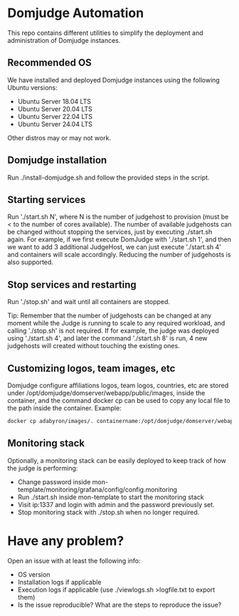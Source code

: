 
# Domjudge Automation
This repo contains different utilities to simplify the deployment and administration of Domjudge instances.

## Recommended OS

We have installed and deployed Domjudge instances using the following Ubuntu versions:
- Ubuntu Server 18.04 LTS
- Ubuntu Server 20.04 LTS
- Ubuntu Server 22.04 LTS
- Ubuntu Server 24.04 LTS

Other distros may or may not work. 

## Domjudge installation

Run ./install-domjudge.sh and follow the provided steps in the script.

## Starting services

Run './start.sh N', where N is the number of judgehost to provision (must be < to the number of cores available).
The number of available judgehosts can be changed without stopping the services, just by executing ./start.sh again.
For example, if we first execute DomJudge with './start.sh 1', and then we want to add 3 additional JudgeHost, we can just execute './start.sh 4' and containers will scale accordingly. Reducing the number of judgehosts is also supported.


## Stop services and restarting

Run './stop.sh' and wait until all containers are stopped. 

Tip: Remember that the number of judgehosts can be changed at any moment while the Judge is running to scale to any required workload, and calling './stop.sh' is not required. If for example, the judge was deployed using './start.sh 4', and later the command './start.sh 8' is run, 4 new judgehosts will created without touching the existing ones.

## Customizing logos, team images, etc

Domjudge configure affiliations logos, team logos, countries, etc are stored under /opt/domjudge/domserver/webapp/public/images, inside the container, and the command docker cp can be used to copy any local file to the path inside the container. Example:

```bash
docker cp adabyron/images/. containername:/opt/domjudge/domserver/webapp/public/images/

```

## Monitoring stack
Optionally, a monitoring stack can be easily deployed to keep track of how the judge is performing:

* Change password inside mon-template/monitoring/grafana/config/config.monitoring
* Run ./start.sh inside mon-template to start the monitoring stack
* Visit ip:1337 and login with admin and the password previously set.
* Stop monitoring stack with ./stop.sh when no longer required.

# Have any problem?

Open an issue with at least the following info:
- OS version
- Installation logs if applicable
- Execution logs if applicable (use ./viewlogs.sh >logfile.txt to export them)
- Is the issue reproducible? What are the steps to reproduce the issue?

